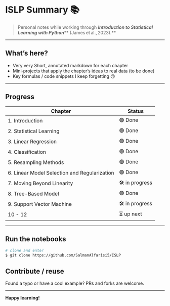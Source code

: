 # ISLP Summary 📚

> Personal notes while working through ***Introduction to Statistical Learning with Python***** (James et al., 2023).**

---

## What’s here?

- Very very Short, annotated markdown for each chapter
- Mini‑projects that apply the chapter’s ideas to real data (to be done)
- Key formulas / code snippets I keep forgetting 🙃

---

## Progress

| Chapter                 | Status         |
| ----------------------- | -------------- |
| 1. Introduction | 🟢 Done |
| 2. Statistical Learning | 🟢 Done |
| 3. Linear Regression | 🟢 Done |
| 4. Classification | 🟢 Done |
| 5. Resampling Methods | 🟢 Done |
| 6. Linear Model Selection and Regularization | 🟢 Done |
| 7. Moving Beyond Linearity | 🛠 in progress |
| 8. Tree-Based Model | 🟢 Done |
| 9. Support Vector Machine | 🛠 in progress |
| 10 - 12 | ⏳ up next |
---

## Run the notebooks

```bash
# clone and enter
$ git clone https://github.com/SalmanAlfarisi5/ISLP
```

## Contribute / reuse

Found a typo or have a cool example? PRs and forks are welcome. 

---

**Happy learning!**

